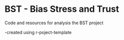 # BST - Bias Stress and Trust

Code and resources for analysis the BST project

-created using r-poject-template
